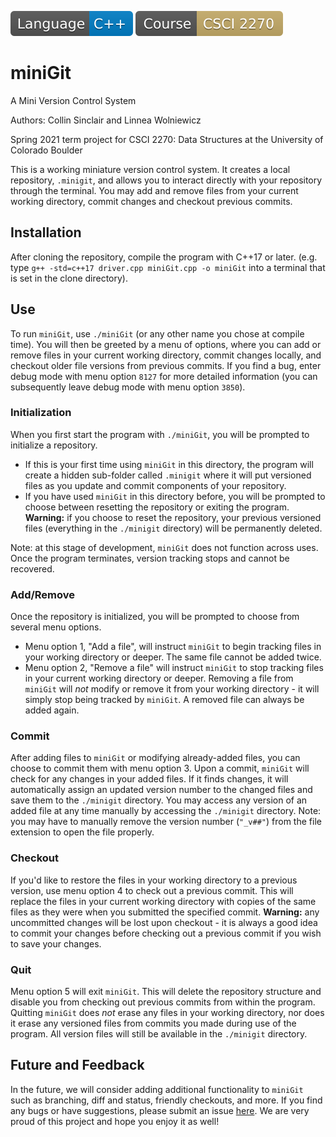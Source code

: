 ![C++ Badge](images/Language-C++-blue.svg) ![csci2270](images/Course-CSCI%202270-%23c5ab69.svg)

# miniGit

A Mini Version Control System

Authors: Collin Sinclair and Linnea Wolniewicz

Spring 2021 term project for CSCI 2270: Data Structures at the University of Colorado Boulder

This is a working miniature version control system. It creates a local repository, `.minigit`, and allows you to
interact directly with your repository through the terminal. You may add and remove files from your current working
directory, commit changes and checkout previous commits.

## Installation

After cloning the repository, compile the program with C++17 or later. (e.g.
type `g++ -std=c++17 driver.cpp miniGit.cpp -o miniGit` into a terminal that is set in the clone directory).

## Use

To run `miniGit`, use `./miniGit` (or any other name you chose at compile time). You will then be greeted by a menu of
options, where you can add or remove files in your current working directory, commit changes locally, and checkout older
file versions from previous commits. If you find a bug, enter debug mode with menu option `8127` for more detailed
information (you can subsequently leave debug mode with menu option `3850`).

### Initialization

When you first start the program with `./miniGit`, you will be prompted to initialize a repository.

- If this is your first time using `miniGit` in this directory, the program will create a hidden sub-folder
  called `.minigit` where it will put versioned files as you update and commit components of your repository.
- If you have used `miniGit` in this directory before, you will be prompted to choose between resetting the repository
  or exiting the program. **Warning:** if you choose to reset the repository, your previous versioned files (everything
  in the `./minigit` directory) will be permanently deleted.

Note: at this stage of development, `miniGit` does not function across uses. Once the program terminates, version
tracking stops and cannot be recovered.

### Add/Remove

Once the repository is initialized, you will be prompted to choose from several menu options.

- Menu option 1, "Add a file", will instruct `miniGit` to begin tracking files in your working directory or deeper. The
  same file cannot be added twice.
- Menu option 2, "Remove a file" will instruct `miniGit` to stop tracking files in your current working directory or
  deeper. Removing a file from `miniGit` will *not* modify or remove it from your working directory - it will simply
  stop being tracked by `miniGit`. A removed file can always be added again.

### Commit

After adding files to `miniGit` or modifying already-added files, you can choose to commit them with menu option 3. Upon
a commit, `miniGit` will check for any changes in your added files. If it finds changes, it will automatically assign an
updated version number to the changed files and save them to the `./minigit` directory. You may access any version of an
added file at any time manually by accessing the `./minigit` directory. Note: you may have to manually remove the
version number (`"_v##"`) from the file extension to open the file properly.

### Checkout

If you'd like to restore the files in your working directory to a previous version, use menu option 4 to check out a
previous commit. This will replace the files in your current working directory with copies of the same files as they
were when you submitted the specified commit. **Warning:** any uncommitted changes will be lost upon checkout - it is
always a good idea to commit your changes before checking out a previous commit if you wish to save your changes.

### Quit

Menu option 5 will exit `miniGit`. This will delete the repository structure and disable you from checking out previous
commits from within the program. Quitting `miniGit` does *not* erase any files in your working directory, nor does it
erase any versioned files from commits you made during use of the program. All version files will still be available in
the `./minigit` directory.

## Future and Feedback

In the future, we will consider adding additional functionality to `miniGit` such as branching, diff and status,
friendly checkouts, and more. If you find any bugs or have suggestions, please submit an
issue [here](https://github.com/collinsinclair/miniGit/issues). We are very proud of this project and hope you enjoy it
as well!
